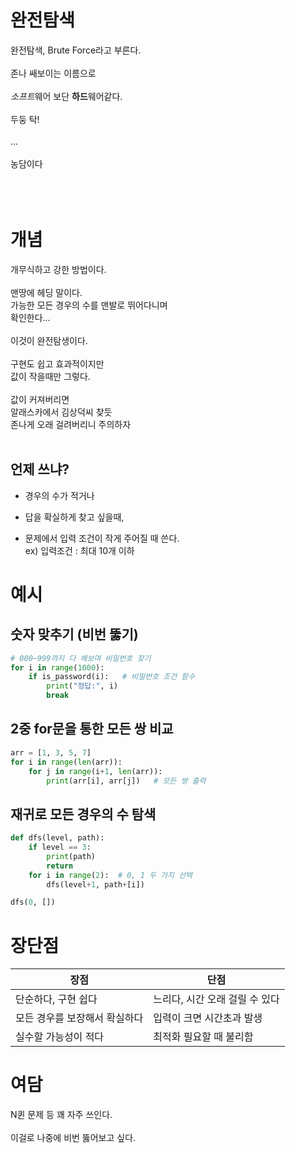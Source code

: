 # 완전탐색
완전탐색, Brute Force라고 부른다.<br><br>
존나 쌔보이는 이름으로<br><br>
*소프트*웨어 보단 **하드**웨어같다.<br><br>
두둥 탁!<br><br>
...<br><br>
농담이다<br><br>
<br><br>
# 개념
개무식하고 강한 방법이다.<br><br>
맨땅에 헤딩 말이다.<br>
가능한 모든 경우의 수를 맨발로 뛰어다니며<br>
확인한다...<br><br>
이것이 완전탐생이다.<br><br>
구현도 쉽고 효과적이지만<br>
값이 작을때만 그렇다.<br><br>
값이 커져버리면 <br>
알래스카에서 김상덕씨 찾듯<br>
존나게 오래 걸려버리니 주의하자<br><br>

## 언제 쓰냐?
- 경우의 수가 적거나

- 답을 확실하게 찾고 싶을때,
- 문제에서 입력 조건이 작게 주어질 때 쓴다.
<br>ex) 입력조건 : 최대 10개 이하

# 예시 
## 숫자 맞추기 (비번 뚫기)
```py
# 000~999까지 다 해보며 비밀번호 찾기
for i in range(1000):
    if is_password(i):   # 비밀번호 조건 함수
        print("정답:", i)
        break
```
## 2중 for문을 통한 모든 쌍 비교
```py
arr = [1, 3, 5, 7]
for i in range(len(arr)):
    for j in range(i+1, len(arr)):
        print(arr[i], arr[j])   # 모든 쌍 출력
```
## 재귀로 모든 경우의 수 탐색
```py
def dfs(level, path):
    if level == 3:
        print(path)
        return
    for i in range(2):  # 0, 1 두 가지 선택
        dfs(level+1, path+[i])

dfs(0, [])
```

# 장단점


| 장점               | 단점                 |
| ---------------- | ------------------ |
| 단순하다, 구현 쉽다      | 느리다, 시간 오래 걸릴 수 있다 |
| 모든 경우를 보장해서 확실하다 | 입력이 크면 시간초과 발생     |
| 실수할 가능성이 적다      | 최적화 필요할 때 불리함      |

# 여담
N퀸 문제 등 꽤 자주 쓰인다.<br><br>
이걸로 나중에 비번 뚫어보고 싶다.<br><br>